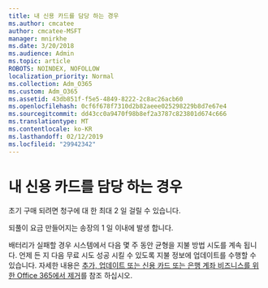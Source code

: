 ```yaml
---
title: 내 신용 카드를 담당 하는 경우
ms.author: cmcatee
author: cmcatee-MSFT
manager: mnirkhe
ms.date: 3/20/2018
ms.audience: Admin
ms.topic: article
ROBOTS: NOINDEX, NOFOLLOW
localization_priority: Normal
ms.collection: Adm_O365
ms.custom: Adm_O365
ms.assetid: 43db851f-f5e5-4849-8222-2c8ac26acb60
ms.openlocfilehash: 0cf6f678f7310d2b82aeee025298229b8d7e67e4
ms.sourcegitcommit: dd43cc0a9470f98b8ef2a3787c823801d674c666
ms.translationtype: MT
ms.contentlocale: ko-KR
ms.lasthandoff: 02/12/2019
ms.locfileid: "29942342"
---
```

# <a name="when-is-my-credit-card-charged"></a>내 신용 카드를 담당 하는 경우

초기 구매 되려면 청구에 대 한 최대 2 일 걸릴 수 있습니다.
  
되풀이 요금 만들어지는 송장의 1 일 이내에 발생 합니다.
  
배터리가 실패할 경우 시스템에서 다음 몇 주 동안 균형을 지불 방법 시도를 계속 됩니다. 언제 든 지 다음 무료 시도 성공 시킬 수 있도록 지불 정보에 업데이트를 수행할 수 있습니다. 자세한 내용은 [추가, 업데이트 또는 신용 카드 또는 은행 계좌 비즈니스를 위한 Office 365에서 제거](https://support.office.com/article/30ba9c83-50d8-4020-90ed-830a5b8c8724)를 참조 하십시오.
  

